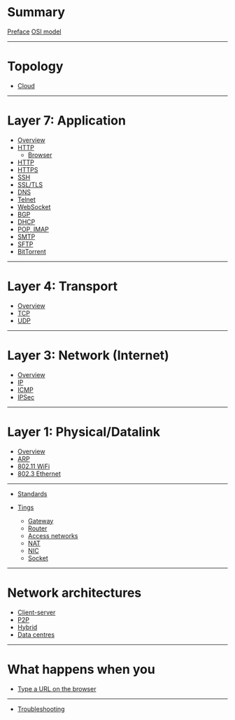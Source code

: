 # Summary

[Preface](./preface.md)
[OSI model](./osi-model.md)

---

# Topology

- [Cloud](./cloud-topology.md)

---

# Layer 7: Application

- [Overview](./layer-7/index.md)
- [HTTP](./layer-7/http.md) 
  - [Browser]()
- [HTTP](./layer-7/http-another.md) 
- [HTTPS](./layer-7/https.md) 
- [SSH](./layer-7/ssh.md)
- [SSL/TLS](./layer-7/ssl.md)
- [DNS](./layer-7/dns.md)
- [Telnet](./layer-7/telnet.md)
- [WebSocket](./layer-7/websocket.md)
- [BGP](./layer-7/bgp.md)
- [DHCP](./layer-7/dhcp.md)
- [POP, IMAP](./layer-7/pop-imap.md)
- [SMTP](./layer-7/smtp.md)
- [SFTP]()
- [BitTorrent]()

---

# Layer 4: Transport

- [Overview](./layer-4/transport-layer.md)
- [TCP](./layer-4/tcp.md)
- [UDP](./layer-4/udp.md)

---

# Layer 3: Network (Internet)

- [Overview](./layer-3/network-layer.md)
- [IP](./layer-3/ipv4.md)
- [ICMP](./layer-3/icmp.md)
- [IPSec](./layer-3/ipsec.md)

---

# Layer 1: Physical/Datalink

- [Overview](./layer-1/index.md)
- [ARP](./layer-1/arp.md)
- [802.11 WiFi]()
- [802.3 Ethernet]()

---

- [Standards](./standards.md)

- [Tings]()
    - [Gateway]()
    - [Router]()
    - [Access networks](./access-networks.md)
    - [NAT]()
    - [NIC]()
    - [Socket](./socket.md)

---

# Network architectures

- [Client-server]()
- [P2P]()
- [Hybrid]()
- [Data centres]()

---

# What happens when you

- [Type a URL on the browser](./what-happens.md)

---

- [Troubleshooting](./troubleshooting.md)